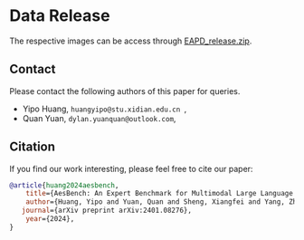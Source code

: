 # Data Release

The respective images can be access through [EAPD_release.zip](https://pan.baidu.com/s/1ghXunZJlIjhXGeSWeIl1sA?pwd=ippl).


## Contact

Please contact the following authors of this paper for queries.

- Yipo Huang, `huangyipo@stu.xidian.edu.cn `, 
- Quan Yuan, `dylan.yuanquan@outlook.com`, 

## Citation

If you find our work interesting, please feel free to cite our paper:

```bibtex
@article{huang2024aesbench,
    title={AesBench: An Expert Benchmark for Multimodal Large Language Models on Image Aesthetics Perception},
    author={Huang, Yipo and Yuan, Quan and Sheng, Xiangfei and Yang, Zhichao and Wu, Haoning and Chen, Pengfei and Yang, Yuzhe and Li, Leida and Lin, Weisi},
   journal={arXiv preprint arXiv:2401.08276},
    year={2024},
}
```
